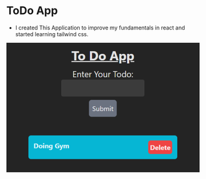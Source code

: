 # ToDo App
- I created This Application to improve my fundamentals in react and started learning tailwind css.

![Example](image.png)